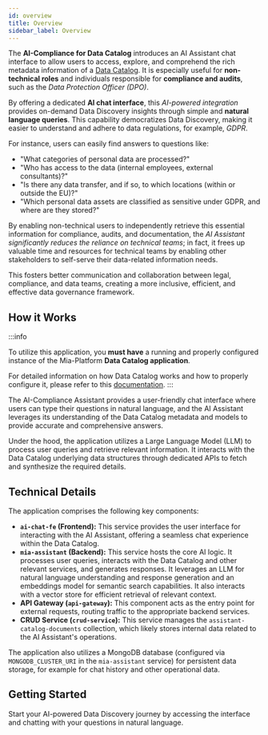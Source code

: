 ```yaml
---
id: overview
title: Overview
sidebar_label: Overview
---
```


The **AI-Compliance for Data Catalog** introduces an AI Assistant chat interface to allow users to access, explore, and comprehend the rich metadata information of a [Data Catalog](/data_catalog/overview.mdx).
It is especially useful for **non-technical roles** and individuals responsible for **compliance and audits**, such as the *Data Protection Officer (DPO)*.

By offering a dedicated **AI chat interface**, this *AI-powered integration* provides on-demand Data Discovery insights through simple and **natural language queries**.
This capability democratizes Data Discovery, making it easier to understand and adhere to data regulations, for example, *GDPR*.

For instance, users can easily find answers to questions like:

- "What categories of personal data are processed?"
- "Who has access to the data (internal employees, external consultants)?"
- "Is there any data transfer, and if so, to which locations (within or outside the EU)?"
- "Which personal data assets are classified as sensitive under GDPR, and where are they stored?"

By enabling non-technical users to independently retrieve this essential information for compliance, audits, and documentation, the *AI Assistant significantly reduces the reliance on technical teams*;
in fact, it frees up valuable time and resources for technical teams by enabling other stakeholders to self-serve their data-related information needs.

This fosters better communication and collaboration between legal, compliance, and data teams, creating a more inclusive, efficient, and effective data governance framework.

## How it Works

:::info

To utilize this application, you **must have** a running and properly configured instance of the Mia-Platform **Data Catalog application**.

For detailed information on how Data Catalog works and how to properly configure it, please refer to this [documentation](/data_catalog/overview.mdx).
:::

The AI-Compliance Assistant provides a user-friendly chat interface where users can type their questions in natural language, and the AI Assistant leverages its understanding of the Data Catalog metadata and models to provide accurate and comprehensive answers.

Under the hood, the application utilizes a Large Language Model (LLM) to process user queries and retrieve relevant information. It interacts with the Data Catalog underlying data structures through dedicated APIs to fetch and synthesize the required details.

## Technical Details

The application comprises the following key components:

- **`ai-chat-fe` (Frontend):** This service provides the user interface for interacting with the AI Assistant, offering a seamless chat experience within the Data Catalog.
- **`mia-assistant` (Backend):** This service hosts the core AI logic. It processes user queries, interacts with the Data Catalog and other relevant services, and generates responses. It leverages an LLM for natural language understanding and response generation and an embeddings model for semantic search capabilities. It also interacts with a vector store for efficient retrieval of relevant context.
- **API Gateway (`api-gateway`):** This component acts as the entry point for external requests, routing traffic to the appropriate backend services.
- **CRUD Service (`crud-service`):** This service manages the `assistant-catalog-documents` collection, which likely stores internal data related to the AI Assistant's operations.

The application also utilizes a MongoDB database (configured via `MONGODB_CLUSTER_URI` in the `mia-assistant` service) for persistent data storage, for example for chat history and other operational data.

## Getting Started

Start your AI-powered Data Discovery journey by accessing the interface and chatting with your questions in natural language.
